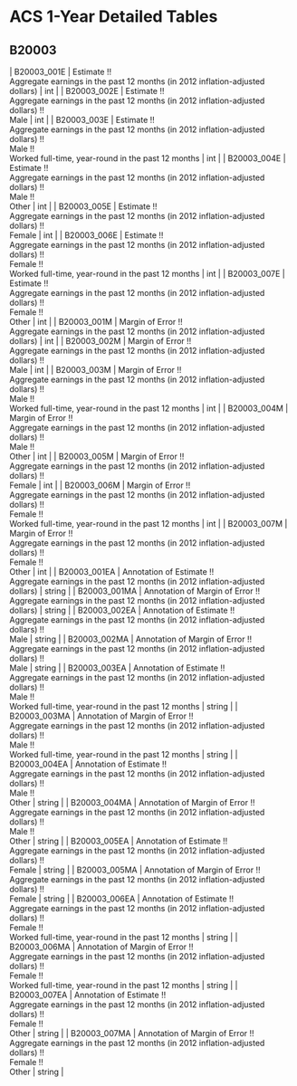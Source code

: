 # ACS 1-Year Detailed Tables

## B20003

| B20003_001E | Estimate !!<br>Aggregate earnings in the past 12 months (in 2012 inflation-adjusted dollars) | int |
| B20003_002E | Estimate !!<br>Aggregate earnings in the past 12 months (in 2012 inflation-adjusted dollars) !!<br>Male | int |
| B20003_003E | Estimate !!<br>Aggregate earnings in the past 12 months (in 2012 inflation-adjusted dollars) !!<br>Male !!<br>Worked full-time, year-round in the past 12 months | int |
| B20003_004E | Estimate !!<br>Aggregate earnings in the past 12 months (in 2012 inflation-adjusted dollars) !!<br>Male !!<br>Other | int |
| B20003_005E | Estimate !!<br>Aggregate earnings in the past 12 months (in 2012 inflation-adjusted dollars) !!<br>Female | int |
| B20003_006E | Estimate !!<br>Aggregate earnings in the past 12 months (in 2012 inflation-adjusted dollars) !!<br>Female !!<br>Worked full-time, year-round in the past 12 months | int |
| B20003_007E | Estimate !!<br>Aggregate earnings in the past 12 months (in 2012 inflation-adjusted dollars) !!<br>Female !!<br>Other | int |
| B20003_001M | Margin of Error !!<br>Aggregate earnings in the past 12 months (in 2012 inflation-adjusted dollars) | int |
| B20003_002M | Margin of Error !!<br>Aggregate earnings in the past 12 months (in 2012 inflation-adjusted dollars) !!<br>Male | int |
| B20003_003M | Margin of Error !!<br>Aggregate earnings in the past 12 months (in 2012 inflation-adjusted dollars) !!<br>Male !!<br>Worked full-time, year-round in the past 12 months | int |
| B20003_004M | Margin of Error !!<br>Aggregate earnings in the past 12 months (in 2012 inflation-adjusted dollars) !!<br>Male !!<br>Other | int |
| B20003_005M | Margin of Error !!<br>Aggregate earnings in the past 12 months (in 2012 inflation-adjusted dollars) !!<br>Female | int |
| B20003_006M | Margin of Error !!<br>Aggregate earnings in the past 12 months (in 2012 inflation-adjusted dollars) !!<br>Female !!<br>Worked full-time, year-round in the past 12 months | int |
| B20003_007M | Margin of Error !!<br>Aggregate earnings in the past 12 months (in 2012 inflation-adjusted dollars) !!<br>Female !!<br>Other | int |
| B20003_001EA | Annotation of Estimate !!<br>Aggregate earnings in the past 12 months (in 2012 inflation-adjusted dollars) | string |
| B20003_001MA | Annotation of Margin of Error !!<br>Aggregate earnings in the past 12 months (in 2012 inflation-adjusted dollars) | string |
| B20003_002EA | Annotation of Estimate !!<br>Aggregate earnings in the past 12 months (in 2012 inflation-adjusted dollars) !!<br>Male | string |
| B20003_002MA | Annotation of Margin of Error !!<br>Aggregate earnings in the past 12 months (in 2012 inflation-adjusted dollars) !!<br>Male | string |
| B20003_003EA | Annotation of Estimate !!<br>Aggregate earnings in the past 12 months (in 2012 inflation-adjusted dollars) !!<br>Male !!<br>Worked full-time, year-round in the past 12 months | string |
| B20003_003MA | Annotation of Margin of Error !!<br>Aggregate earnings in the past 12 months (in 2012 inflation-adjusted dollars) !!<br>Male !!<br>Worked full-time, year-round in the past 12 months | string |
| B20003_004EA | Annotation of Estimate !!<br>Aggregate earnings in the past 12 months (in 2012 inflation-adjusted dollars) !!<br>Male !!<br>Other | string |
| B20003_004MA | Annotation of Margin of Error !!<br>Aggregate earnings in the past 12 months (in 2012 inflation-adjusted dollars) !!<br>Male !!<br>Other | string |
| B20003_005EA | Annotation of Estimate !!<br>Aggregate earnings in the past 12 months (in 2012 inflation-adjusted dollars) !!<br>Female | string |
| B20003_005MA | Annotation of Margin of Error !!<br>Aggregate earnings in the past 12 months (in 2012 inflation-adjusted dollars) !!<br>Female | string |
| B20003_006EA | Annotation of Estimate !!<br>Aggregate earnings in the past 12 months (in 2012 inflation-adjusted dollars) !!<br>Female !!<br>Worked full-time, year-round in the past 12 months | string |
| B20003_006MA | Annotation of Margin of Error !!<br>Aggregate earnings in the past 12 months (in 2012 inflation-adjusted dollars) !!<br>Female !!<br>Worked full-time, year-round in the past 12 months | string |
| B20003_007EA | Annotation of Estimate !!<br>Aggregate earnings in the past 12 months (in 2012 inflation-adjusted dollars) !!<br>Female !!<br>Other | string |
| B20003_007MA | Annotation of Margin of Error !!<br>Aggregate earnings in the past 12 months (in 2012 inflation-adjusted dollars) !!<br>Female !!<br>Other | string |

